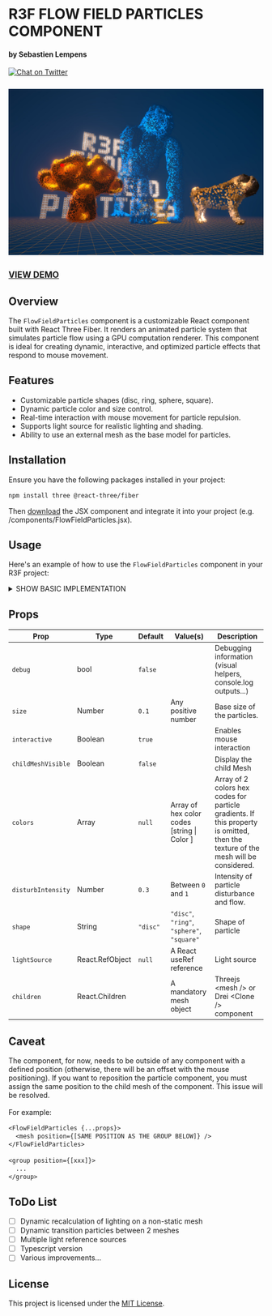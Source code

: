 # R3F FLOW FIELD PARTICLES COMPONENT
#### by Sebastien Lempens

<a href="https://x.com/s_lempens" target="_blank">
    <img src="https://img.shields.io/twitter/follow/s_lempens?style=for-the-badge&logo=x" alt="Chat on Twitter">
</a>

<div style="margin:25px 0">
 <a style="font-size:larger; font-weight:bold" href="https://r3f-flow-field-particles.vercel.app" target="_blank"><img src="https://raw.githubusercontent.com/sebastien-lempens/r3f-flow-field-particles/refs/heads/main/public/screenshot.jpg" /></a>
</div>

<p style="margin:25px 0">
  <a style="font-size:larger; font-weight:bold" href="https://r3f-flow-field-particles.vercel.app" target="_blank">VIEW DEMO</a>
</p>

## Overview
The `FlowFieldParticles` component is a customizable React component built with React Three Fiber. It renders an animated particle system that simulates particle flow using a GPU computation renderer. This component is ideal for creating dynamic, interactive, and optimized particle effects that respond to mouse movement.

## Features
- Customizable particle shapes (disc, ring, sphere, square).
- Dynamic particle color and size control.
- Real-time interaction with mouse movement for particle repulsion.
- Supports light source for realistic lighting and shading.
- Ability to use an external mesh as the base model for particles.

## Installation
Ensure you have the following packages installed in your project:
```bash
npm install three @react-three/fiber
```
Then [download](https://gist.github.com/sebastien-lempens/f9318c430500e4ac9b7160a0322db4d6) the JSX component and integrate it into your project (e.g. /components/FlowFieldParticles.jsx). 

## Usage
Here's an example of how to use the `FlowFieldParticles` component in your R3F project:
<details>
  <summary>SHOW BASIC IMPLEMENTATION</summary>

```jsx
import React from 'react';
import { Canvas } from '@react-three/fiber';
import { FlowFieldParticles } from './components/FlowFieldParticles';

function App() {
  return (
    <Canvas>
      <FlowFieldParticles>
        <mesh position={[1,0,-1]}>
          <boxGeometry args={[1, 1, 1, 10, 10, 10]} />
          <meshStandardMaterial color="blue" />
        </mesh>
      </FlowFieldParticles>
    </Canvas>
  );
}
export default App;
```

</details>

## Props
| Prop              | Type     | Default   | Value(s)                                  | Description |
|-------------------|----------|-----------|-------------------------------------------|-------------|
| `debug`            | bool   | `false`     |                                          | Debugging information (visual helpers, console.log outputs...) |
| `size`            | Number   | `0.1`     | Any positive number                       | Base size of the particles. |
| `interactive`     | Boolean  | `true`    |                                           | Enables mouse interaction |
| `childMeshVisible`     | Boolean  | `false`    |                                           | Display the child Mesh |
| `colors`          | Array    | `null`    | Array of hex color codes [string \| Color ]                | Array of 2 colors hex codes for particle gradients. If this property is omitted, then the texture of the mesh will be considered. |
| `disturbIntensity`| Number   | `0.3`     | Between `0` and `1`                       | Intensity of particle disturbance and flow. |
| `shape`           | String   | `"disc"`  | `"disc"`, `"ring"`, `"sphere"`, `"square"`| Shape of particle |
| `lightSource`     | React.RefObject   | `null`    | A React useRef reference | Light source |
| `children`     | React.Children   |    | A mandatory mesh object | Threejs \<mesh /> or Drei \<Clone /> component |

## Caveat
The component, for now, needs to be outside of any component with a defined position (otherwise, there will be an offset with the mouse positioning). If you want to reposition the particle component, you must assign the same position to the child mesh of the component. This issue will be resolved.
<br><br>For example:

```
<FlowFieldParticles {...props}>
  <mesh position={[SAME POSITION AS THE GROUP BELOW]} />
</FlowFieldParticles>

<group position={[xxx]}>
  ...
</group>
```

## ToDo List

- [ ] Dynamic recalculation of lighting on a non-static mesh
- [ ] Dynamic transition particles between 2 meshes
- [ ] Multiple light reference sources
- [ ] Typescript version
- [ ] Various improvements...

## License

This project is licensed under the [MIT License](https://opensource.org/licenses/MIT).

